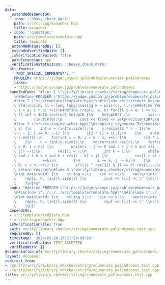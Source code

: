 ```yaml
---
data:
  _extendedDependsOn:
  - icon: ':heavy_check_mark:'
    path: src/string/manacher.hpp
    title: manacher
  - icon: ':question:'
    path: src/template/template.hpp
    title: template
  _extendedRequiredBy: []
  _extendedVerifiedWith: []
  _isVerificationFailed: false
  _pathExtension: cpp
  _verificationStatusIcon: ':heavy_check_mark:'
  attributes:
    '*NOT_SPECIAL_COMMENTS*': ''
    PROBLEM: https://judge.yosupo.jp/problem/enumerate_palindromes
    links:
    - https://judge.yosupo.jp/problem/enumerate_palindromes
  bundledCode: "#line 1 \"verify/library_checker/string/enumerate_palindromes.test.cpp\"\
    \n#define PROBLEM \"https://judge.yosupo.jp/problem/enumerate_palindromes\"\n\
    #line 2 \"src/template/template.hpp\"\n#include <bits/stdc++.h>\nusing namespace\
    \ std;\nusing ll = long long;\nusing P = pair<ll, ll>;\n#define rep(i, a, b) for(ll\
    \ i = a; i < b; ++i)\n#define rrep(i, a, b) for(ll i = a; i >= b; --i)\nconstexpr\
    \ ll inf = 4e18;\nstruct SetupIO {\n    SetupIO() {\n        ios::sync_with_stdio(0);\n\
    \        cin.tie(0);\n        cout << fixed << setprecision(30);\n    }\n} setup_io;\n\
    #line 3 \"src/string/manacher.hpp\"\ntemplate <typename T>\nvector<int> manacher(T\
    \ s) {\n    int n = (int)s.size();\n    s.resize(2 * n - 1);\n    for(int i =\
    \ n - 1; i >= 0; --i) {\n        s[2 * i] = s[i];\n    }\n    auto d = *min_element(s.begin(),\
    \ s.end());\n    for(int i = 0; i < n - 1; ++i) {\n        s[2 * i + 1] = d;\n\
    \    }\n    n = (int)s.size();\n    vector<int> res(n);\n    for(int i = 0, j\
    \ = 0; i < n;) {\n        while(i - j >= 0 and i + j < n and s[i - j] == s[i +\
    \ j]) ++j;\n        res[i] = j;\n        int k = 1;\n        while(i - k >= 0\
    \ and i + k < n and k + res[i - k] < j) {\n            res[i + k] = res[i - k];\n\
    \            ++k;\n        }\n        i += k, j -= k;\n    }\n    for(int i =\
    \ 0; i < n; ++i) {\n        if(((i ^ res[i]) & 1) == 0) res[i]--;\n    }\n   \
    \ return res;\n}\n#line 4 \"verify/library_checker/string/enumerate_palindromes.test.cpp\"\
    \nint main(void) {\n    string s;\n    cin >> s;\n    vector<int> l = manacher(s);\n\
    \    rep(i, 0, (int)l.size()) {\n        cout << l[i] << \" \\n\"[i + 1 == (int)s.size()];\n\
    \    }\n}\n"
  code: "#define PROBLEM \"https://judge.yosupo.jp/problem/enumerate_palindromes\"\
    \n#include \"../../../src/template/template.hpp\"\n#include \"../../../src/string/manacher.hpp\"\
    \nint main(void) {\n    string s;\n    cin >> s;\n    vector<int> l = manacher(s);\n\
    \    rep(i, 0, (int)l.size()) {\n        cout << l[i] << \" \\n\"[i + 1 == (int)s.size()];\n\
    \    }\n}"
  dependsOn:
  - src/template/template.hpp
  - src/string/manacher.hpp
  isVerificationFile: true
  path: verify/library_checker/string/enumerate_palindromes.test.cpp
  requiredBy: []
  timestamp: '2024-06-28 15:21:29+09:00'
  verificationStatus: TEST_ACCEPTED
  verifiedWith: []
documentation_of: verify/library_checker/string/enumerate_palindromes.test.cpp
layout: document
redirect_from:
- /verify/verify/library_checker/string/enumerate_palindromes.test.cpp
- /verify/verify/library_checker/string/enumerate_palindromes.test.cpp.html
title: verify/library_checker/string/enumerate_palindromes.test.cpp
---
```

